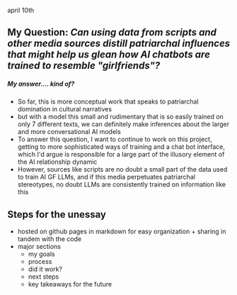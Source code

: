 april 10th
## My Question: *Can using data from scripts and other media sources distill patriarchal influences that might help us glean how AI chatbots are trained to resemble "girlfriends"?*
##### My answer.... kind of? 
- So far, this is more conceptual work that speaks to patriarchal domination in cultural narratives
- but with a model this small and rudimentary that is so easily trained on only 7 different texts, we can definitely make inferences about the larger and more conversational AI models
- To answer this question, I want to continue to work on this project, getting to more sophisticated ways of training and a chat bot interface, which I'd argue is responsible for a large part of the illusory element of the AI relationship dynamic
- However, sources like scripts are no doubt a small part of the data used to train AI GF LLMs, and if this media perpetuates patriarchal stereotypes, no doubt LLMs are consistently trained on information like this

## Steps for the unessay
- hosted on github pages in markdown for easy organization + sharing in tandem with the code
- major sections
	- my goals
	- process
	- did it work?
	- next steps
	- key takeaways for the future
